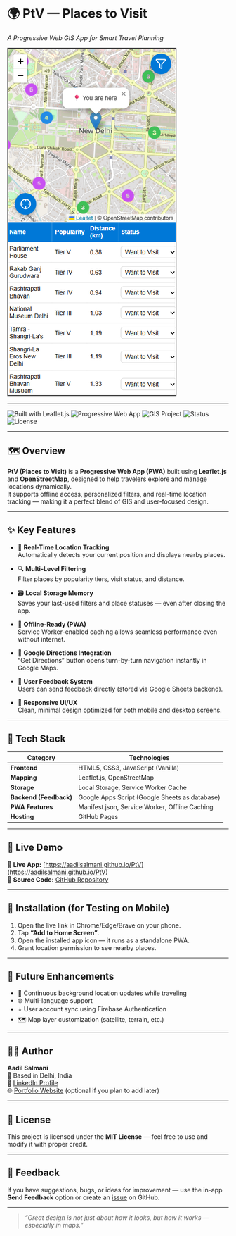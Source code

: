 # 🌍 PtV — Places to Visit  
*A Progressive Web GIS App for Smart Travel Planning*

![PtV Preview](./icons/preview.png)

---

![Built with Leaflet.js](https://img.shields.io/badge/Built%20with-Leaflet.js-brightgreen)
![Progressive Web App](https://img.shields.io/badge/Type-PWA-blue)
![GIS Project](https://img.shields.io/badge/Category-GIS-yellow)
![Status](https://img.shields.io/badge/Status-Live-success)
![License](https://img.shields.io/badge/License-MIT-lightgrey)

---

## 🗺️ Overview
**PtV (Places to Visit)** is a **Progressive Web App (PWA)** built using **Leaflet.js** and **OpenStreetMap**, designed to help travelers explore and manage locations dynamically.  
It supports offline access, personalized filters, and real-time location tracking — making it a perfect blend of GIS and user-focused design.

---

## ✨ Key Features

- 📍 **Real-Time Location Tracking**  
  Automatically detects your current position and displays nearby places.

- 🔍 **Multi-Level Filtering**  
  Filter places by popularity tiers, visit status, and distance.

- 🗃️ **Local Storage Memory**  
  Saves your last-used filters and place statuses — even after closing the app.

- 💾 **Offline-Ready (PWA)**  
  Service Worker-enabled caching allows seamless performance even without internet.

- 🧭 **Google Directions Integration**  
  “Get Directions” button opens turn-by-turn navigation instantly in Google Maps.

- 💬 **User Feedback System**  
  Users can send feedback directly (stored via Google Sheets backend).

- 🎨 **Responsive UI/UX**  
  Clean, minimal design optimized for both mobile and desktop screens.

---

## 🧩 Tech Stack

| Category | Technologies |
|-----------|---------------|
| **Frontend** | HTML5, CSS3, JavaScript (Vanilla) |
| **Mapping** | Leaflet.js, OpenStreetMap |
| **Storage** | Local Storage, Service Worker Cache |
| **Backend (Feedback)** | Google Apps Script (Google Sheets as database) |
| **PWA Features** | Manifest.json, Service Worker, Offline Caching |
| **Hosting** | GitHub Pages |

---

## 🚀 Live Demo

🔗 **Live App:** [https://aadilsalmani.github.io/PtV](https://aadilsalmani.github.io/PtV)  
📁 **Source Code:** [GitHub Repository](https://github.com/aadilsalmani/PtV)

---

## 📱 Installation (for Testing on Mobile)

1. Open the live link in Chrome/Edge/Brave on your phone.  
2. Tap **“Add to Home Screen”**.  
3. Open the installed app icon — it runs as a standalone PWA.  
4. Grant location permission to see nearby places.

---

## 🧠 Future Enhancements
- 🔄 Continuous background location updates while traveling  
- 🌐 Multi-language support  
- ⭐ User account sync using Firebase Authentication  
- 🗺️ Map layer customization (satellite, terrain, etc.)

---

## 🧑‍💻 Author
**Aadil Salmani**  
📍 Based in Delhi, India  
🔗 [LinkedIn Profile](https://www.linkedin.com/in/aadilsalmani)  
🌐 [Portfolio Website](#) (optional if you plan to add later)

---

## 🪪 License
This project is licensed under the **MIT License** — feel free to use and modify it with proper credit.

---

## 💬 Feedback
If you have suggestions, bugs, or ideas for improvement — use the in-app **Send Feedback** option or create an [issue](../../issues) on GitHub.

---
> _“Great design is not just about how it looks, but how it works — especially in maps.”_
